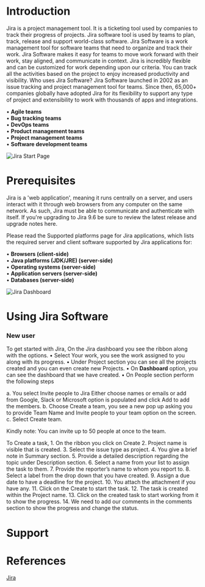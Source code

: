 # Introduction

Jira is a project management tool. It is a ticketing tool used by companies to track their progress of projects. Jira software tool is used by teams to plan, track, release and support world-class software. Jira Software is a work management tool for software teams that need to organize and track their work. Jira Software makes it easy for teams to move work forward with their work, stay aligned, and communicate in context. Jira is incredibly flexible and can be customized for work depending upon our criteria. You can track all the activities based on the project to enjoy increased productivity and visibility. 
Who uses Jira Software?
Jira Software launched in 2002 as an issue tracking and project management tool for teams. Since then, 65,000+ companies globally have adopted Jira for its flexibility to support any type of project and extensibility to work with thousands of apps and integrations.

•	**Agile teams**\
•	**Bug tracking teams**\
•	**DevOps teams**\
•	**Product management teams**\
•	**Project management teams**\
•	**Software development teams**

![Jira Start Page](.\Photos\Jira.jpg)

# Prerequisites

Jira is a 'web application', meaning it runs centrally on a server, and users interact with it through web browsers from any computer on the same network. As such, Jira must be able to communicate and authenticate with itself. If you're upgrading to Jira 9.6 be sure to review the latest release and upgrade notes here.

Please read the Supported platforms page for Jira applications, which lists the required server and client software supported by Jira applications for:

•	**Browsers (client-side)**\
•	**Java platforms (JDK/JRE) (server-side)**\
•	**Operating systems (server-side)**\
•	**Application servers (server-side)**\
•	**Databases (server-side)**

![Jira Dashboard](.\Photos\Jira_Dashboard.jpg)

# Using Jira Software

### New user
To get started with Jira,
On the Jira dashboard you see the ribbon along with the options.
• Select Your work, you see the work assigned to you along with its progress.
• Under Project section you can see all the projects created and you can even create new Projects.
• On **Dashboard** option, you can see the dashboard that we have created.
• On People section perform the following steps

a. You select Invite people to Jira
    Either choose names or emails or add from Google, Slack or Microsoft option is populated and click Add to add the members.
b. Choose Create a team, you see a new pop up asking you to provide Team Name and Invite people to your team option on the screen. 
c. Select Create team.

Kindly note: You can invite up to 50 people at once to the team.

To Create a task,
    1. On the ribbon you click on Create
    2. Project name is visible that is created.
    3. Select the issue type as project.
    4. You give a brief note in Summary section.
    5. Provide a detailed description regarding the topic under Description section.
    6. Select a name from your list to assign the task to them.
    7. Provide the reporter’s name to whom you report to.
    8. Select a label from the drop down that you have created.
    9. Assign a due date to have a deadline for the project.
    10. You attach the attachment if you have any.
    11. Click on the Create to start the task.
    12. The task is created within the Project name.
    13. Click on the created task to start working from it to show the progress.
    14. We need to add our comments in the comments section to show the progress and change the status. 

# Support

# References

[Jira](https://www.atlassian.com/try/cloud/signup?bundle=jira-software-jira-service-management&edition=fr)